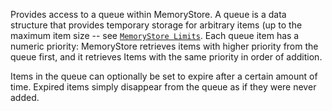Provides access to a queue within MemoryStore. A queue is a data structure
that provides temporary storage for arbitrary items (up to the maximum item
size -- see
[`MemoryStore Limits`](https://developer.roblox.com/articles/memory-store).
Each queue item has a numeric priority: MemoryStore retrieves items with
higher priority from the queue first, and it retrieves Items with the same
priority in order of addition.

Items in the queue can optionally be set to expire after a certain amount of
time. Expired items simply disappear from the queue as if they were never
added.